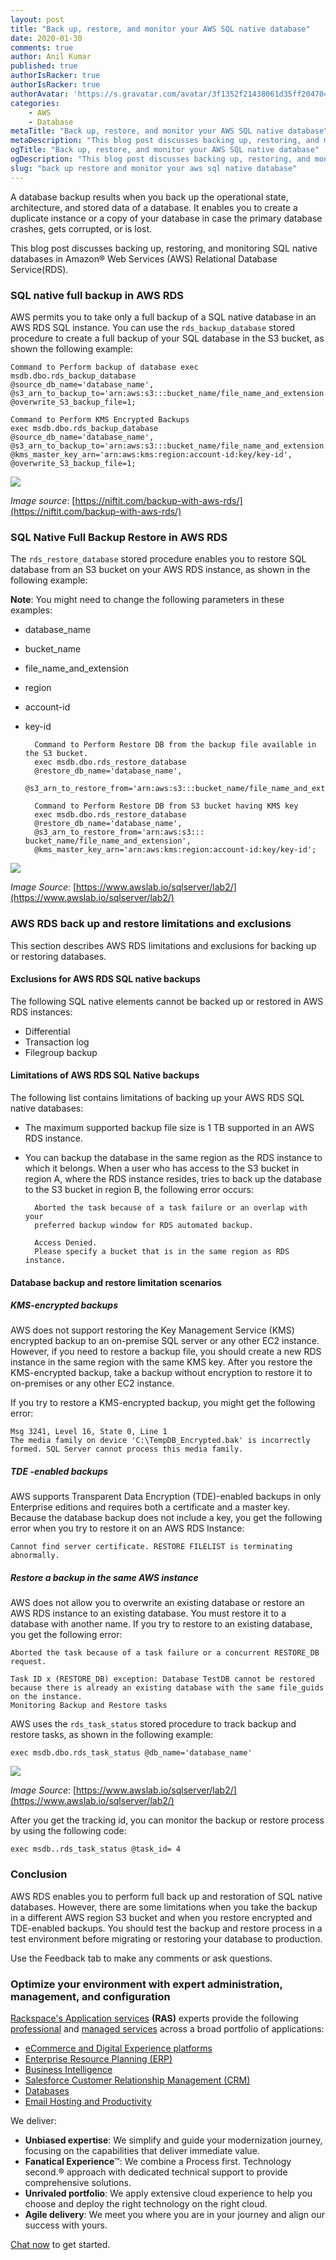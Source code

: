 ```yaml
---
layout: post
title: "Back up, restore, and monitor your AWS SQL native database"
date: 2020-01-30
comments: true
author: Anil Kumar
published: true
authorIsRacker: true
authorIsRacker: true
authorAvatar: 'https://s.gravatar.com/avatar/3f1352f21438061d35ff20470433f3da'
categories:
    - AWS
    - Database
metaTitle: "Back up, restore, and monitor your AWS SQL native database"
metaDescription: "This blog post discusses backing up, restoring, and monitoring SQL native databases in Amazon&reg; Web Services (AWS) Relational Database Service(RDS)."
ogTitle: "Back up, restore, and monitor your AWS SQL native database"
ogDescription: "This blog post discusses backing up, restoring, and monitoring SQL native databases in Amazon&reg; Web Services (AWS) Relational Database Service(RDS)."
slug: "back up restore and monitor your aws sql native database" 
---
```


A database backup results when you back up the operational state, architecture,
and stored data of a database. It enables you to create a duplicate instance or
a copy of your database in case the primary database crashes, gets corrupted,
or is lost.

<!--more-->

This blog post discusses backing up, restoring, and monitoring SQL native
databases in Amazon&reg; Web Services (AWS) Relational Database Service(RDS).

### SQL native full backup in AWS RDS

AWS permits you to take only a full backup of a SQL native database in an AWS
RDS SQL instance. You can use the `rds_backup_database` stored procedure to
create a full backup of your SQL database in the S3 bucket, as shown the
following example:

    Command to Perform backup of database exec msdb.dbo.rds_backup_database
    @source_db_name='database_name', @s3_arn_to_backup_to='arn:aws:s3:::bucket_name/file_name_and_extension',
    @overwrite_S3_backup_file=1;

    Command to Perform KMS Encrypted Backups
    exec msdb.dbo.rds_backup_database
    @source_db_name='database_name',
    @s3_arn_to_backup_to='arn:aws:s3:::bucket_name/file_name_and_extension', @kms_master_key_arn='arn:aws:kms:region:account-id:key/key-id',
    @overwrite_S3_backup_file=1;

![](picture1.png)

*Image source*: [https://niftit.com/backup-with-aws-rds/](https://niftit.com/backup-with-aws-rds/)

### SQL Native Full Backup Restore in AWS RDS

The `rds_restore_database` stored procedure enables you to restore SQL database
from an S3 bucket on your AWS RDS instance, as shown in the following example:

**Note**: You might need to change the following parameters in these examples:

- database\_name
- bucket\_name
- file\_name\_and\_extension
- region
- account-id
- key-id

        Command to Perform Restore DB from the backup file available in the S3 bucket.
        exec msdb.dbo.rds_restore_database
        @restore_db_name='database_name',
        @s3_arn_to_restore_from='arn:aws:s3:::bucket_name/file_name_and_extension';

        Command to Perform Restore DB from S3 bucket having KMS key
        exec msdb.dbo.rds_restore_database
        @restore_db_name='database_name',
        @s3_arn_to_restore_from='arn:aws:s3::: bucket_name/file_name_and_extension',
        @kms_master_key_arn='arn:aws:kms:region:account-id:key/key-id';

![](picture2.png)

*Image Source*: [https://www.awslab.io/sqlserver/lab2/](https://www.awslab.io/sqlserver/lab2/)

### AWS RDS back up and restore limitations and exclusions

This section describes AWS RDS limitations and exclusions for backing up or
restoring databases.

#### Exclusions for AWS RDS SQL native backups

The following SQL native elements cannot be backed up or restored in AWS RDS
instances:

- Differential
- Transaction log
- Filegroup backup

#### Limitations of AWS RDS SQL Native backups

The following list contains limitations of backing up your AWS RDS SQL native
databases:

- The maximum supported backup file size is 1 TB supported in an AWS RDS instance.
- You can backup the database in the same region as the RDS instance to which
  it belongs. When a user who has access to the S3 bucket in region A, where
  the RDS instance resides, tries to back up the database to the S3 bucket in
  region B, the following error occurs:

        Aborted the task because of a task failure or an overlap with your
        preferred backup window for RDS automated backup.

        Access Denied.
        Please specify a bucket that is in the same region as RDS instance.

#### Database backup and restore limitation scenarios

##### KMS-encrypted backups

AWS does not support restoring the Key Management Service (KMS) encrypted backup
to an on-premise SQL server or any other EC2 instance. However, if you need to
restore a backup file, you should create a new RDS instance in the same region
with the same KMS key. After you restore the KMS-encrypted backup, take a backup
without encryption to restore it to on-premises or any other EC2 instance.

If you try to restore a KMS-encrypted backup, you might get the following error:

    Msg 3241, Level 16, State 0, Line 1
    The media family on device 'C:\TempDB_Encrypted.bak' is incorrectly formed. SQL Server cannot process this media family.

##### TDE -enabled backups

AWS supports Transparent Data Encryption (TDE)-enabled backups in only
Enterprise editions and requires both a certificate and a master key. Because
the database backup does not include a key, you get the following error when
you try to restore it on an AWS RDS Instance:

    Cannot find server certificate. RESTORE FILELIST is terminating abnormally.

##### Restore a backup in the same AWS instance

AWS does not allow you to overwrite an existing database or restore an AWS RDS
instance to an existing database. You must restore it to a database with another
name. If you try to restore to an existing database, you get the following error:

    Aborted the task because of a task failure or a concurrent RESTORE_DB request.

    Task ID x (RESTORE_DB) exception: Database TestDB cannot be restored because there is already an existing database with the same file_guids on the instance.
    Monitoring Backup and Restore tasks

AWS uses the `rds_task_status` stored procedure to track backup and restore
tasks, as shown in the following example:

    exec msdb.dbo.rds_task_status @db_name='database_name'

![](picture3.png)

*Image Source*: [https://www.awslab.io/sqlserver/lab2/](https://www.awslab.io/sqlserver/lab2/)

After you get the tracking id, you can monitor the backup or restore  process
by using the following code:

    exec msdb..rds_task_status @task_id= 4

### Conclusion

AWS RDS enables you to perform full back up and restoration of SQL native
databases. However, there are some limitations when you take the backup in a
different AWS region S3 bucket and when you restore encrypted and TDE-enabled
backups. You should test the backup and restore process in a test environment
before migrating or restoring your database to production.

Use the Feedback tab to make any comments or ask questions.

### Optimize your environment with expert administration, management, and configuration

[Rackspace's Application services](https://www.rackspace.com/application-management/managed-services)
**(RAS)** experts provide the following [professional](https://www.rackspace.com/application-management/professional-services)
and
[managed services](https://www.rackspace.com/application-management/managed-services) across
a broad portfolio of applications:

- [eCommerce and Digital Experience platforms](https://www.rackspace.com/ecommerce-digital-experience)
- [Enterprise Resource Planning (ERP)](https://www.rackspace.com/erp)
- [Business Intelligence](https://www.rackspace.com/business-intelligence)
- [Salesforce Customer Relationship Management (CRM)](https://www.rackspace.com/salesforce-managed-services)
- [Databases](https://www.rackspace.com/dba-services)
- [Email Hosting and Productivity](https://www.rackspace.com/email-hosting)

We deliver:

- **Unbiased expertise**: We simplify and guide your modernization journey,
focusing on the capabilities that deliver immediate value.
- **Fanatical Experience**&trade;: We combine a Process first. Technology second.&reg;
approach with dedicated technical support to provide comprehensive solutions.
- **Unrivaled portfolio**: We apply extensive cloud experience to help you
choose and deploy the right technology on the right cloud.
- **Agile delivery**: We meet you where you are in your journey and align
our success with yours.

[Chat now](https://www.rackspace.com/#chat) to get started.
